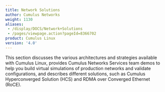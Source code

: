 ```yaml
---
title: Network Solutions
author: Cumulus Networks
weight: 1130
aliases:
 - /display/DOCS/Network+Solutions
 - /pages/viewpage.action?pageId=8366702
product: Cumulus Linux
version: '4.0'
---
```

This section discusses the various architectures and strategies available with Cumulus Linux, provides Cumulus Networks Services team demos to help you build virtual simulations of production networks and validate configurations, and describes different solutions, such as Cumulus Hyperconverged Solution (HCS) and RDMA over Converged Ethernet (RoCE).
